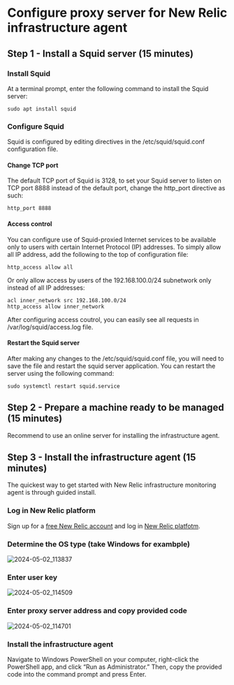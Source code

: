 # Configure proxy server for New Relic infrastructure agent
## Step 1 - Install a Squid server (15 minutes)
### Install Squid
At a terminal prompt, enter the following command to install the Squid server:
```
sudo apt install squid
```
### Configure Squid
Squid is configured by editing directives in the /etc/squid/squid.conf configuration file.
#### Change TCP port
The default TCP port of Squid is 3128, to set your Squid server to listen on TCP port 8888 instead of the default port, change the http_port directive as such:
```
http_port 8888
```
#### Access control
You can configure use of Squid-proxied Internet services to be available only to users with certain Internet Protocol (IP) addresses. To simply allow all IP address, add the following to the top of configuration file:
```
http_access allow all
```
Or only allow access by users of the 192.168.100.0/24 subnetwork only instead of all IP addresses:
```
acl inner_network src 192.168.100.0/24
http_access allow inner_network
```
After configuring access coutrol, you can easily see all requests in /var/log/squid/access.log file.
#### Restart the Squid server
After making any changes to the /etc/squid/squid.conf file, you will need to save the file and restart the squid server application. You can restart the server using the following command:
```
sudo systemctl restart squid.service
```
## Step 2 - Prepare a machine ready to be managed (15 minutes)
Recommend to use an online server for installing the infrastructure agent.
## Step 3 - Install the infrastructure agent (15 minutes)
The quickest way to get started with New Relic infrastructure monitoring agent is through guided install.
### Log in New Relic platform
Sign up for a [free New Relic account](https://newrelic.com/signup) and log in [New Relic platfotm](https://one.newrelic.com).
### Determine the OS type (take Windows for exambple)
![2024-05-02_113837](https://github.com/mars0426/NewRelic/assets/42570850/3d6c1ef1-6f1d-429a-b1e0-aeee877daaa5)
### Enter user key
![2024-05-02_114509](https://github.com/mars0426/NewRelic/assets/42570850/8c720e1d-5e71-4cbc-bc5a-522e62717f25)
### Enter proxy server address and copy provided code
![2024-05-02_114701](https://github.com/mars0426/NewRelic/assets/42570850/390f06e6-4542-4279-9765-7cee56c6f428)
### Install the infrastructure agent
Navigate to Windows PowerShell on your computer, right-click the PowerShell app, and click “Run as Administrator.” Then, copy the provided code into the command prompt and press Enter.
